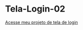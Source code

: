 # Tela-Login-02

<a href="https://miguelsaymon.github.io/Tela-Login-02/login.html">Acesse meu projeto de tela de login</a>
 
